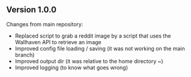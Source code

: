 ## Version 1.0.0

Changes from main repository:
- Replaced script to grab a reddit image by a script that uses the Wallhaven API to retrieve an image
- Improved config file loading / saving (it was not working on the main branch)
- Improved output dir (it was relative to the home directory ~)
- Improved logging (to know what goes wrong)
